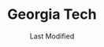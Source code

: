 ---
layout: location-page
date: Last Modified
description: "Local COVID-19 testing is available at Georgia Tech in Atlanta, Georgia, USA."
permalink: "locations/georgia/atlanta/georgia-tech/"
tags:
  - locations
  - georgia
title: Georgia Tech
uniqueName: georgia-tech
state: Georgia
stateAbbr: GA
hood: "Atlanta"
address: "352 Peachtree Place"
city: "Atlanta"
zip: "30332"
zipsNearby: "30701 30703 30732 30733 30734 31029 31038 31046 31064 31085 31097 36262 36263 36269 36273 36280 30101 30102 30103 30004 30005 30009 30022 30023 30104 30601 30602 30603 30604 30605 30606 30607 30608 30609 30612 30301 30302 30303 30304 30305 30306 30307 30308 30309 30310 30311 30312 30313 30314 30315 30316 30317 30318 30319 30320 30321 30322 30324 30325 30326 30327 30328 30329 30330 30331 30332 30333 30334 30336 30337 30338 30339 30340 30341 30342 30343 30344 30345 30346 30348 30349 30350 30353 30354 30355 30356 30357 30358 30359 30360 30361 30362 30363 30364 30366 30368 30369 30370 30371 30374 30375 30377 30378 30380 30384 30385 30388 30392 30394 30396 30398 31106 31107 31119 31126 31131 31136 31139 31141 31145 31146 31150 31156 31192 31193 31195 31196 39901 30011 30106 30168 30002 30107 30204 30620 30621 30622 30623 30108 30109 30517 30110 30205 30113 30515 30518 30519 30114 30115 30169 30112 30116 30117 30118 30119 30120 30121 30123 30124 30125 30111 30021 30527 30206 30288 30012 30013 30094 30014 30015 30016 30028 30040 30041 30019 30533 30597 30132 30157 30534 30030 30031 30032 30033 30034 30035 30036 30037 30133 30134 30135 30154 30026 30029 30095 30096 30097 30098 30099 30294 30137 30138 30212 30213 30139 30638 30214 30215 30269 30270 31169 30140 30216 30542 30297 30298 30217 30219 30501 30503 30504 30506 30507 30218 30543 30641 30220 30017 30222 30223 30224 30228 30229 30645 30141 30230 30142 30548 30233 30143 30549 30234 30018 30236 30237 30238 30144 30152 30156 30160 31144 30145 30240 30241 30261 30042 30043 30044 30045 30046 30049 30146 30047 30048 30147 30122 30038 30058 30248 30052 30250 30554 30251 30252 30253 30126 30650 30055 30148 30006 30007 30008 30060 30061 30062 30063 30064 30065 30066 30067 30068 30069 30090 30558 30256 30257 30258 30655 30656 30259 30260 30287 30150 30564 30151 30056 30263 30264 30265 30271 30565 30003 30010 30071 30091 30092 30093 30502 30566 30266 30054 30268 30567 30072 30070 30127 30074 30272 30273 30274 30296 30153 30149 30161 30162 30163 30164 30165 30170 30075 30076 30077 30663 30171 30275 30079 30276 30172 30277 30173 30080 30081 30082 30039 30078 30025 30666 30281 30083 30086 30087 30088 30284 30024 30175 30176 30575 30177 30178 30179 30285 30286 30084 30085 30289 30290 30291 30180 30182 30183 30677 30184 30185 30292 30680 30187 30293 30188 30189 30295 30073 30347 30376 30379 30386 30387 30389 30390 30399 31120 31191 31197 31198 31199" 
mapUrl: "http://maps.apple.com/?q=Georgia+Tech&address=352+Peachtree+Place,Atlanta,Georgia,30332"
locationType: Drive-thru
phone: ""
website: "https://www.cvs.com/minuteclinic/covid-19-testing"
onlineBooking: true
closed: undefined
closedUpdate: April 21st, 2020
notes: "By appointment only. Only for individuals with symptoms."
days: Contact for hours of operation.
ctaMessage: Schedule a test
ctaUrl: "https://www.cvs.com/minuteclinic/covid-19-testing"
---